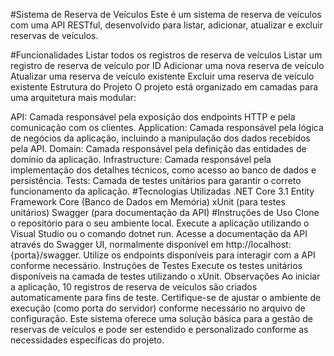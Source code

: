 #Sistema de Reserva de Veículos
Este é um sistema de reserva de veículos com uma API RESTful, desenvolvido para listar, adicionar, atualizar e excluir reservas de veículos.

#Funcionalidades
Listar todos os registros de reserva de veículos
Listar um registro de reserva de veículo por ID
Adicionar uma nova reserva de veículo
Atualizar uma reserva de veículo existente
Excluir uma reserva de veículo existente
Estrutura do Projeto
O projeto está organizado em camadas para uma arquitetura mais modular:

API: Camada responsável pela exposição dos endpoints HTTP e pela comunicação com os clientes.
Application: Camada responsável pela lógica de negócios da aplicação, incluindo a manipulação dos dados recebidos pela API.
Domain: Camada responsável pela definição das entidades de domínio da aplicação.
Infrastructure: Camada responsável pela implementação dos detalhes técnicos, como acesso ao banco de dados e persistência.
Tests: Camada de testes unitários para garantir o correto funcionamento da aplicação.
#Tecnologias Utilizadas
.NET Core 3.1
Entity Framework Core (Banco de Dados em Memória)
xUnit (para testes unitários)
Swagger (para documentação da API)
#Instruções de Uso
Clone o repositório para o seu ambiente local.
Execute a aplicação utilizando o Visual Studio ou o comando dotnet run.
Acesse a documentação da API através do Swagger UI, normalmente disponível em http://localhost:{porta}/swagger.
Utilize os endpoints disponíveis para interagir com a API conforme necessário.
Instruções de Testes
Execute os testes unitários disponíveis na camada de testes utilizando o xUnit.
Observações
Ao iniciar a aplicação, 10 registros de reserva de veículos são criados automaticamente para fins de teste.
Certifique-se de ajustar o ambiente de execução (como porta do servidor) conforme necessário no arquivo de configuração.
Este sistema oferece uma solução básica para a gestão de reservas de veículos e pode ser estendido e personalizado conforme as necessidades específicas do projeto.
